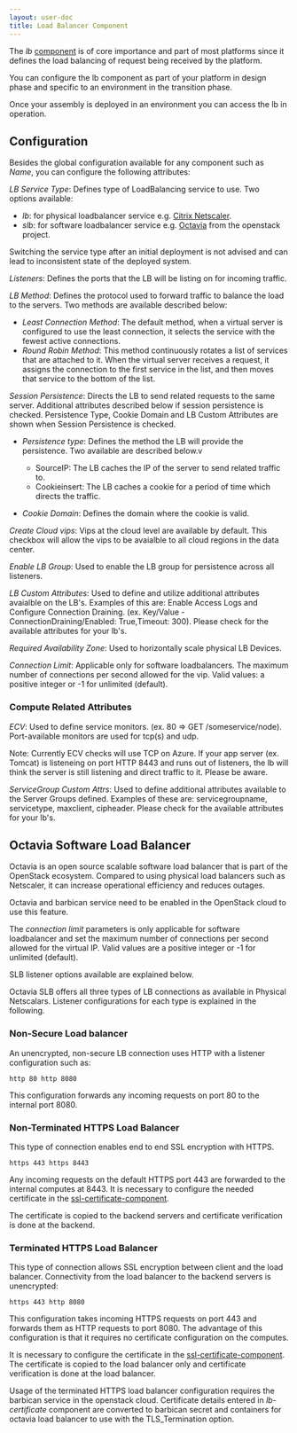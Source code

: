 ```yaml
---
layout: user-doc
title: Load Balancer Component
---
```


The _lb_ [component](./components.html) is of core importance and part of most
platforms since it defines the load balancing of request being received by the
platform.

You can configure the lb component as part of your platform in design phase
and specific to an environment in the transition phase.

Once your assembly is deployed in an environment you can access the lb in
operation.


## Configuration

Besides the global configuration available for any component such as _Name_, you
can configure the following attributes:

_LB Service Type_: Defines type of LoadBalancing service to use. Two options
available:
* _lb_: for physical loadbalancer service e.g. [Citrix Netscaler](https://www.citrix.com/products/netscaler-adc/).
* _slb_: for software loadbalancer service e.g. [Octavia](https://docs.openstack.org/developer/octavia/) from the openstack project. <br>

Switching the service type after an initial deployment is not advised and can
lead to inconsistent state of the deployed system.


_Listeners_: Defines the ports that the LB will be listing on for incoming
traffic.<br>

_LB Method_: Defines the protocol used to forward traffic to balance the load to
the servers. Two methods are available described below:
* _Least Connection Method_: The default method, when a virtual server is
configured to use the least connection, it selects the service with the fewest
active connections.
* _Round Robin Method_: This method continuously rotates a list of services that
are attached to it. When the virtual server receives a request, it assigns the
connection to the first service in the list, and then moves that service to the
bottom of the list.

_Session Persistence_: Directs the LB to send related requests to the same
server. Additional attributes described below if session persistence is checked.
Persistence Type, Cookie Domain and LB Custom Attributes are shown when Session
Persistence is checked.<br>
* _Persistence type_: Defines the method the LB will provide the
  persistence. Two available are described below.v
    * SourceIP: The LB caches the IP of the server to send related traffic to.<br>
    * Cookieinsert: The LB caches a cookie for a period of time which directs the traffic.<br>

* _Cookie Domain_: Defines the domain where the cookie is valid.<br>

_Create Cloud vips_: Vips at the cloud level are available by default. This
checkbox will allow the vips to be avaialble to all cloud regions in the data
center.<br>

_Enable LB Group_: Used to enable the LB group for persistence across all
listeners.<br>

_LB Custom Attributes_: Used to define and utilize additional attributes
avaialble on the LB's. Examples of this are: Enable Access Logs and Configure
Connection Draining. (ex. Key/Value - ConnectionDraining/Enabled: True,Timeout:
300).  Please check for the available attributes for your lb's.<br>

_Required Availability Zone_: Used to horizontally scale physical LB
Devices.<br>

_Connection Limit_: Applicable only for software loadbalancers. The maximum
number of connections per second allowed for the vip. Valid values: a positive
integer or -1 for unlimited (default). <br>

### Compute Related Attributes

_ECV_: Used to define service monitors. (ex. 80 => GET
/someservice/node). Port-available monitors are used for tcp(s) and udp.<br>

Note: Currently ECV checks will use TCP on Azure. If your app server
(ex. Tomcat) is listeneing on port HTTP 8443 and runs out of listeners, the lb
will think the server is still listening and direct traffic to it. Please be
aware.<br>

_ServiceGroup Custom Attrs_: Used to define additional attributes available to
the Server Groups defined. Examples of these are: servicegroupname, servicetype,
maxclient, cipheader. Please check for the available attributes for your
lb's.

## Octavia Software Load Balancer

Octavia is an open source scalable software load balancer that is part of the
OpenStack ecosystem. Compared to using physical load balancers such as
Netscaler, it can increase operational efficiency and reduces outages.

Octavia and barbican service need to be enabled in the OpenStack cloud to use
this feature.

The _connection limit_ parameters is only applicable for software loadbalancer
and set the maximum number of connections per second allowed for the virtual IP.
Valid values are a positive integer or -1 for unlimited (default).

SLB listener options available are explained below.

Octavia SLB offers all three types of LB connections as available in Physical Netscalars.
Listener configurations for each type is explained in the following.

### Non-Secure Load balancer

An unencrypted, non-secure LB connection uses HTTP with a listener configuration such as:

```
http 80 http 8080
```

This configuration forwards any incoming requests on port 80 to the internal port 8080.

### Non-Terminated HTTPS Load Balancer

This type of connection enables end to end SSL encryption with HTTPS.

```
https 443 https 8443
```

Any incoming requests on the default HTTPS port 443 are forwarded to the
internal computes at 8443. It is necessary to configure the needed certificate
in the [ssl-certificate-component](./ssl-certificate-component.html).

The certificate is copied to the backend servers and certificate verification is
done at the backend.

### Terminated HTTPS Load Balancer

This type of connection allows SSL encryption between client and the load
balancer. Connectivity from the load balancer to the backend servers is
unencrypted:

```
https 443 http 8080
```

This configuration takes incoming HTTPS requests on port 443 and forwards them
as HTTP requests to port 8080. The advantage of this configuration is that it
requires no certificate configuration on the computes.

It is necessary to configure the certificate in the
[ssl-certificate-component](./ssl-certificate-component.html). The certificate
is copied to the load balancer only and certificate verification is done at the
load balancer.

Usage of the terminated HTTPS load balancer configuration requires the barbican
service in the openstack cloud. Certificate details entered in _lb-certificate_
component are converted to barbican secret and containers for octavia
load balancer to use with the TLS_Termination option.
